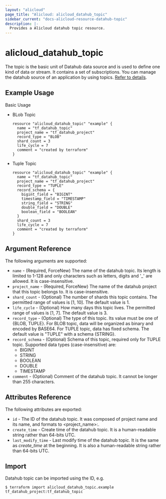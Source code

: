 ```yaml
---
layout: "alicloud"
page_title: "Alicloud: alicloud_datahub_topic"
sidebar_current: "docs-alicloud-resource-datahub-topic"
description: |-
  Provides a Alicloud datahub topic resource.
---
```


# alicloud\_datahub\_topic

The topic is the basic unit of Datahub data source and is used to define one kind of data or stream. It contains a set of subscriptions. You can manage the datahub source of an application by using topics. [Refer to details](https://help.aliyun.com/document_detail/47440.html).

## Example Usage

Basic Usage

- BLob Topic

  ```
  resource "alicloud_datahub_topic" "example" {
    name = "tf_datahub_topic"
    project_name = "tf_datahub_project"
    record_type = "BLOB"
    shard_count = 3
    life_cycle = 7
    comment = "created by terraform"
  }
  ```
- Tuple Topic

  ```
  resource "alicloud_datahub_topic" "example" {
    name = "tf_datahub_topic"
    project_name = "tf_datahub_project"
    record_type = "TUPLE"
    record_schema = {
      bigint_field = "BIGINT"
      timestamp_field = "TIMESTAMP"
      string_field = "STRING"
      double_field = "DOUBLE"
      boolean_field = "BOOLEAN"
    }
    shard_count = 3
    life_cycle = 7
    comment = "created by terraform"
  }
  ```

## Argument Reference

The following arguments are supported:

* `name` - (Required, ForceNew) The name of the datahub topic. Its length is limited to 1-128 and only characters such as letters, digits and '_' are allowed. It is case-insensitive.
* `project_name` - (Required, ForceNew) The name of the datahub project that this topic belongs to. It is case-insensitive.
* `shard_count` - (Optional) The number of shards this topic contains. The permitted range of values is [1, 10]. The default value is 1.
* `life_cycle` - (Optional) How many days this topic lives. The permitted range of values is [1, 7]. The default value is 3.
* `record_type` - (Optional) The type of this topic. Its value must be one of {BLOB, TUPLE}. For BLOB topic, data will be organized as binary and encoded by BASE64. For TUPLE topic, data has fixed schema. The default value is "TUPLE" with a schema {STRING}.
* `record_schema` - (Optional) Schema of this topic, required only for TUPLE topic. Supported data types (case-insensitive) are:
  - BIGINT
  - STRING
  - BOOLEAN
  - DOUBLE
  - TIMESTAMP
* `comment` - (Optional) Comment of the datahub topic. It cannot be longer than 255 characters.

## Attributes Reference

The following attributes are exported:

* `id` - The ID of the datahub topic. It was composed of project name and its name, and formats to <project_name>:<name>.
* `create_time` - Create time of the datahub topic. It is a human-readable string rather than 64-bits UTC.
* `last_modify_time` - Last modify time of the datahub topic. It is the same as *create_time* at the beginning. It is also a human-readable string rather than 64-bits UTC.

## Import

Datahub topic can be imported using the ID, e.g.

```
$ terraform import alicloud_datahub_topic.example tf_datahub_project:tf_datahub_topic
```
